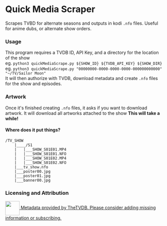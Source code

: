 # Quick Media Scraper
Scrapes TVBD for alternate seasons and outputs in kodi `.nfo` files. Useful for anime dubs, or alternate show orders.

### Usage
This program requires a TVDB ID, API Key, and a directory for the location of the show<br>
eg. `python3 quickMediaScrape.py ${SHOW_ID} ${TVDB_API_KEY} ${SHOW_DIR}` <br>
eg. `python3 quickMediaScrape.py "00000000-0000-0000-0000-000000000000" "~/TV/Sailor Moon"` <br>
It will then authorize with TVDB, download metadata and create `.nfo` files for the show and episodes.

### Artwork
Once it's finished creating `.nfo` files, it asks if you want to download artwork. It will download all artworks attached to the show **This will take a while!** 

#### Where does it put things?
```
/TV_SHOW
    |____/S1
    |   |___SHOW_S01E01.MP4
    |   |___SHOW_S01E01.NFO
    |   |___SHOW_S01E02.MP4
    |   |___SHOW_S01E02.NFO
    |___tv_show.nfo
    |___poster00.jpg
    |___poster01.jpg
    |___banner00.jpg
```

### Licensing and Attribution
<div>
<a class="thetvdbattribution" style="" href="https://thetvdb.com/subscribe">
    <img src="https://thetvdb.com/images/attribution/logo2.png" height="45" style="vertical-align:middle">
    <span>Metadata provided by TheTVDB. Please consider adding missing information or subscribing.</span>
</a>
</div>
